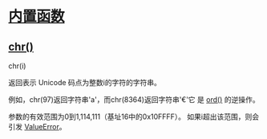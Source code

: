 # [内置函数](https://github.com/Summer-Felix/Develop/blob/master/Python/内置函数.md) #

## [chr()](http://python.usyiyi.cn/translate/python_352/library/functions.html) ##

chr(i)

返回表示 Unicode 码点为整数i的字符的字符串。

例如，chr(97)返回字符串'a'，而chr(8364)返回字符串'€'它
是 [ord()](http://python.usyiyi.cn/translate/python_352/library/functions.html) 的逆操作。

参数的有效范围为0到1,114,111（基址16中的0x10FFFF）。
如果i超出该范围，则会引发 [ValueError](http://python.usyiyi.cn/translate/python_352/library/exceptions.html#ValueError)。
